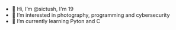 - 👋 Hi, I’m @sictush, I'm 19
- 👀 I’m interested in photography, programming and cybersecurity
- 🌱 I’m currently learning Pyton and C

<!---
sictush/sictush is a ✨ special ✨ repository because its `README.md` (this file) appears on your GitHub profile.
You can click the Preview link to take a look at your changes.
--->
